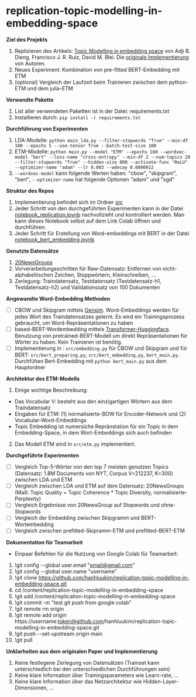 # replication-topic-modelling-in-embedding-space

**Ziel des Projekts**
1. Replizieren des Artikels: [Topic Modelling in embedding space](https://arxiv.org/abs/1907.04907) von Adji B. Dieng, Francisco J. R. Ruiz, David M. Blei. Die [originale Implementierung](https://github.com/adjidieng/ETM) von Autoren. 
2. Neues Experiment: Kombination von pre-fitted BERT-Embedding mit ETM
3. (optional) Vergleich der Laufzeit beim Trainieren zwischen dem python-ETM und dem julia-ETM

**Verwandte Pakette**
1. List aller verwendeten Paketten ist in der Datei: requirements.txt
2. Installieren durch: `pip install -r requirements.txt`

**Durchführung von Experimenten**
1. LDA-Modelle: `python main_lda.py --filter-stopwords "True" --min-df 100 --epochs 5 --use-tensor True --batch-test-size 100` 
2. ETM-Modelle: `python main.py --model "ETM" --epochs 160 --wordvec-model "bert" --loss-name "cross-entropy" --min-df 2 --num-topics 20 --filter-stopwords "True" --hidden-size 800 --activate-func "ReLU" --optimizer-name "adam" --lr 0.003 --wdecay 0.0000012`
3. `--wordvec-model` kann folgende Werten haben: "cbow", "skipgram", "bert", `--optimizer-name` hat folgende Optionen "adam" und "sgd"

**Struktur des Repos**
1. Implementierung befindet sich im Ordner [src](https://github.com/hanhluukim/replication-topic-modelling-in-embedding-space/tree/main/src)
2. Jeder Schritt von den durchgeführten Experimenten kann in der Datei [notebook_replication.ipynb](https://github.com/hanhluukim/replication-topic-modelling-in-embedding-space/blob/main/notebook_replication.ipynb) nachvollzieht und kontrolliert werden. Man kann dieses Notebook selbst auf dem Link Colab öffnen und durchführen. 
3. Jeder Schritt für Erstellung von Word-embeddings mit BERT in der Datei [notebook_bert_embedding.jpynb](https://github.com/hanhluukim/replication-topic-modelling-in-embedding-space/blob/main/notebook_bert_embedding.ipynb)


**Genutzte Datensätze**
1. [20NewsGroups]()
2. Vorverarbeitungsschritten für Raw-Datensatz: Entfernen von nicht-alphabeltischen Zeichen, Stoppwörtern, Kleinschreiben, ...
3. Zerlegung: Traindatensatz, Testdatensatz (Testdatensatz-h1, Testdatensatz-h2) und Validationssatz von 100 Dokumenten

**Angewandte Word-Embedding Methoden**
- [ ] CBOW und Skipgram mittels [Gensim](https://radimrehurek.com/gensim/). Word-Embeddings werden für jedes Wort des Traindatensatzes gelernt. Es wird ein Trainingsprozess gebraucht, um Word-Repräsentationen zu haben
- [ ] based-BERT-Wordembedding mittels [Transformer-Huggingface](https://huggingface.co/docs/transformers/installation). Benutzung von pretrained-BERT-Modell um direkt Repräsentationen für Wörter zu haben. Kein Trainieren ist benötig. 
- [ ] Implementierung in : `src/embedding.py` für CBOW und Skipgram und für BERT: `src/bert_preparing.py`, `src/bert_embedding.py`, `bert_main.py`. Durchfühen Bert-Embedding mit `python bert_main.py` aus dem Hauptordner

**Architektur des ETM-Modells**
1. Einige wichtige Beschreibung:

- Das Vocabular V: besteht aus den einzigartigen Wörtern aus dem Traindatensatz
- Eingaben für ETM: (1) normalisierte-BOW für Encoder-Network und (2) Vocabular-Word-Embeddings
- Topic Embedding ist numersiche Repränstation für ein Topic in dem Embedding-Space, in dem Wort-Embeddings sich auch befinden

2. Das Modell ETM wird in `src/etm.py` implementiert.

**Durchgeführte Experimenten**

- [ ] Vergleich Top-5-Wörter von den top 7 meisten genutzen Topics (Datensatz: 1.8M Documents von NYT, Corpus V=212237, K=300) zwischen LDA und ETM
- [ ] Vergleich zwischen LDA und ETM auf dem Datensatz: 20NewsGroups (Maß: Topic Quality = Topic Coherence * Topic Diversity, normalisierte-Perplexity)
- [ ] Vergleich Ergebnisse von 20NewsGroup auf Stopwords und ohne-Stopwords
- [ ] Vergleich der Embedding zwischen Skipgramm und BERT-Wortembedding
- [ ] Vergleich zwischen prefitted-Skipramm-ETM und prefitted-BERT-ETM

**Dokumentation für Teamarbeit**
- Einpaar Befehlen für die Nutzung von Google Colab für Teamarbeit:
1. !git config --global user.email "email@gmail.com"
2. !git config --global user.name "username"
3. !git clone https://github.com/hanhluukim/replication-topic-modelling-in-embedding-space.git
4. cd /content/replication-topic-modelling-in-embedding-space
5. !git add /content/replication-topic-modelling-in-embedding-space
6. !git commit -m "test git push from google colab"
7. !git remote rm origin
8. !git remote add origin https://username:token@github.com/hanhluukim/replication-topic-modelling-in-embedding-space.git
9. !git push --set-upstream origin main
10. !git pull

**Unklarheiten aus dem originalen Paper und Implementierung**
1. Keine festlegene Zerlegung von Datensätzen (Trainset kann unterschiedlich bei den unterschiedlichen Durchführungen sein)
2. Keine klare Information über Trainingsparameters wie Learn-rate, ...
3. Keine klare Information über das Netzarchitektur wie Hidden-Layer-Dimensionen, ...
